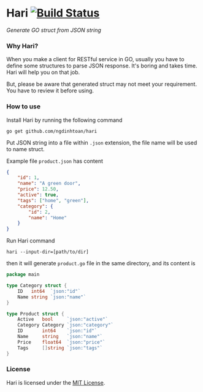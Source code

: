 # Hari [![Build Status](https://travis-ci.org/ngdinhtoan/hari.svg)](https://travis-ci.org/ngdinhtoan/hari)

*Generate GO struct from JSON string*

### Why Hari?

When you make a client for RESTful service in GO, usually you have to define some structures to parse JSON response.
It's boring and takes time. Hari will help you on that job.

But, please be aware that generated struct may not meet your requirement. You have to review it before using.

### How to use

Install Hari by running the following command

    go get github.com/ngdinhtoan/hari

Put JSON string into a file within `.json` extension, the file name will be used to name struct.

Example file `product.json` has content

```json
{
    "id": 1,
    "name": "A green door",
    "price": 12.50,
    "active": true,
    "tags": ["home", "green"],
    "category": {
        "id": 2,
        "name": "Home"
    }
}
```

Run Hari command

    hari --input-dir=[path/to/dir]

then it will generate `product.go` file in the same directory, and its content is

```go
package main

type Category struct {
	ID   int64  `json:"id"`
	Name string `json:"name"`
}

type Product struct {
	Active   bool     `json:"active"`
	Category Category `json:"category"`
	ID       int64    `json:"id"`
	Name     string   `json:"name"`
	Price    float64  `json:"price"`
	Tags     []string `json:"tags"`
}
```

### License

Hari is licensed under the [MIT License](https://github.com/ngdinhtoan/hari/blob/master/LICENSE).

